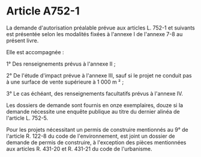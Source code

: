 # Article A752-1

La demande d'autorisation préalable prévue aux articles L. 752-1 et suivants est présentée selon les modalités fixées à l'annexe I de l'annexe 7-8 au présent livre.

Elle est accompagnée :

1° Des renseignements prévus à l'annexe II ;

2° De l'étude d'impact prévue à l'annexe III, sauf si le projet ne conduit pas à une surface de vente supérieure à 1 000 m ² ;

3° Le cas échéant, des renseignements facultatifs prévus à l'annexe IV.

Les dossiers de demande sont fournis en onze exemplaires, douze si la demande nécessite une enquête publique au titre du dernier alinéa de l'article L. 752-5.

Pour les projets nécessitant un permis de construire mentionnés au 9° de l'article R. 122-8 du code de l'environnement, est joint un dossier de demande de permis de construire, à l'exception des pièces mentionnées aux articles R. 431-20 et R. 431-21 du code de l'urbanisme.
